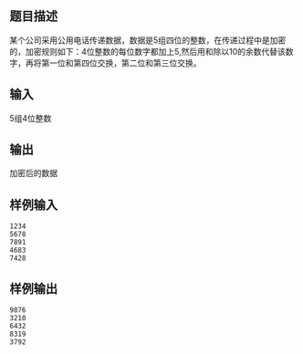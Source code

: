 ## 题目描述  
某个公司采用公用电话传递数据，数据是5组四位的整数，在传递过程中是加密的，加密规则如下：4位整数的每位数字都加上5,然后用和除以10的余数代替该数字，再将第一位和第四位交换，第二位和第三位交换。

## 输入  
5组4位整数

## 输出  
加密后的数据

## 样例输入  
```
1234
5678
7891
4683
7428
```

##  样例输出  
```
9876
3210
6432
8319
3792
```